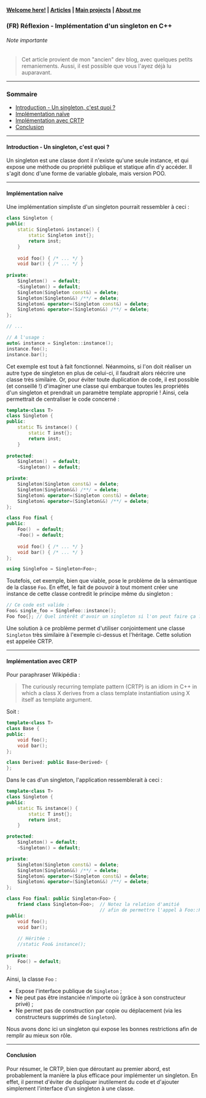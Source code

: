 #### [Welcome here!](https://vpenando.github.io) | [Articles](https://vpenando.github.io/articles.html) | [Main projects](https://vpenando.github.io/projects.html) | [About me](https://vpenando.github.io/about.html)

### (FR) Réflexion - Implémentation d'un singleton en C++

###### Note importante
> Cet article provient de mon "ancien" dev blog, avec quelques petits remaniements. Aussi, il est possible que vous l'ayez déjà lu auparavant.

---

### Sommaire
* [Introduction - Un singleton, c'est quoi ?](#singleton)
* [Implémentation naïve](#implementation_naive)
* [Implémentation avec CRTP](#implementation_crtp)
* [Conclusion](#conclusion)

---

#### <a name="singleton">Introduction - Un singleton, c'est quoi ?</a>
Un singleton est une classe dont il n'existe qu'une seule instance, et qui expose une méthode ou propriété publique et statique afin d'y accéder. Il s'agit donc d'une forme de variable globale, mais version POO.

---

#### <a name="implementation_naive">Implémentation naïve</a>
Une implémentation simpliste d'un singleton pourrait ressembler à ceci :
```cpp
class Singleton {
public:
    static Singleton& instance() {
        static Singleton inst{};
        return inst;
    }
  
    void foo() { /* ... */ }
    void bar() { /* ... */ }
    
private:
    Singleton()  = default;
    ~Singleton() = default;
    Singleton(Singleton const&) = delete;
    Singleton(Singleton&&) /**/ = delete;
    Singleton& operator=(Singleton const&) = delete;
    Singleton& operator=(Singleton&&) /**/ = delete;
};

// ...

// A l'usage :
auto& instance = Singleton::instance();
instance.foo();
instance.bar();
```
Cet exemple est tout à fait fonctionnel. Néanmoins, si l'on doit réaliser un autre type de singleton en plus de celui-ci, il faudrait alors réécrire une classe très similaire.
Or, pour éviter toute duplication de code, il est possible (et conseillé !) d'imaginer une classe qui embarque toutes les propriétés d'un singleton et prendrait un paramètre template approprié ! Ainsi, cela permettrait de centraliser le code concerné :

```cpp
template<class T>
class Singleton {
public:
    static T& instance() {
        static T inst{};
        return inst;
    }
  
protected:
    Singleton()  = default;
    ~Singleton() = default;

private:
    Singleton(Singleton const&) = delete;
    Singleton(Singleton&&) /**/ = delete;
    Singleton& operator=(Singleton const&) = delete;
    Singleton& operator=(Singleton&&) /**/ = delete;
};

class Foo final {
public:
    Foo()  = default;
    ~Foo() = default;
  
    void foo() { /* ... */ }
    void bar() { /* ... */ }
};

using SingleFoo = Singleton<Foo>;
```
Toutefois, cet exemple, bien que viable, pose le problème de la sémantique de la classe `Foo`. En effet, le fait de pouvoir à tout moment créer une instance de cette classe contredit le principe même du singleton :
```cpp
// Ce code est valide :
Foo& single_foo = SingleFoo::instance();
Foo foo{}; // Quel intérêt d'avoir un singleton si l'on peut faire ça ?
```

Une solution à ce problème permet d'utiliser conjointement une classe `Singleton` très similaire à l'exemple ci-dessus et l'héritage. Cette solution est appelée CRTP.

---

#### <a name="implementation_crtp">Implémentation avec CRTP</a>

Pour paraphraser Wikipédia :
> The curiously recurring template pattern (CRTP) is an idiom in C++ in which a class X derives from a class template instantiation using X itself as template argument.

Soit :
```cpp
template<class T>
class Base {
public:
    void foo();
    void bar();
};

class Derived: public Base<Derived> {
};
```
Dans le cas d'un singleton, l'application ressemblerait à ceci :
```cpp
template<class T>
class Singleton {
public:
    static T& instance() {
        static T inst{};
        return inst;
    }

protected:
    Singleton() = default;
    ~Singleton() = default;

private:
    Singleton(Singleton const&) = delete;
    Singleton(Singleton&&) /**/ = delete;
    Singleton& operator=(Singleton const&) = delete;
    Singleton& operator=(Singleton&&) /**/ = delete;
};

class Foo final: public Singleton<Foo> {
    friend class Singleton<Foo>;  // Notez la relation d'amitié
                                  // afin de permettre l'appel à Foo::Foo() depuis Singleton
public:
    void foo();
    void bar();
    
    // Héritée :
    //static Foo& instance();
    
private:
    Foo() = default;
};
```
Ainsi, la classe `Foo` :
* Expose l'interface publique de `Singleton` ;
* Ne peut pas être instanciée n'importe où (grâce à son constructeur privé) ;
* Ne permet pas de construction par copie ou déplacement (via les constructeurs supprimés de `Singleton`).

Nous avons donc ici un singleton qui expose les bonnes restrictions afin de remplir au mieux son rôle.

---

#### <a name="conclusion">Conclusion</a>
Pour résumer, le CRTP, bien que déroutant au premier abord, est probablement la manière la plus efficace pour implémenter un singleton. En effet, il permet d'éviter de dupliquer inutilement du code et d'ajouter simplement l'interface d'un singleton à une classe.
